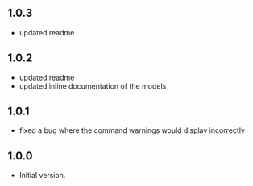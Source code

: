 ## 1.0.3
- updated readme

## 1.0.2
- updated readme
- updated inline documentation of the models

## 1.0.1
- fixed a bug where the command warnings would display incorrectly

## 1.0.0

- Initial version.
